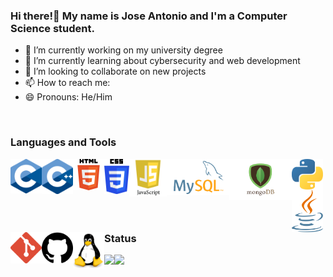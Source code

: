 ### Hi there!👋 My name is Jose Antonio and I'm a Computer Science student.
- 🔭 I’m currently working on my university degree
- 🌱 I’m currently learning about cybersecurity and web development
- 👯 I’m looking to collaborate on new projects 
- 📫 How to reach me:  
- 😄 Pronouns: He/Him
<br>

### Languages and Tools
<img align="left" src="images/c.png" width="50">
<img align="left" src="images/c++.png" width="50">
<img align="left" src="images/html.png" width="50">
<img align="left" src="images/css.png" width="40">
<img align="left" src="images/js.png" width="60">
<img align="left" src="images/mysql.png" width="100">
<img align="left" src="images/mongo.png" width="100">
<img align="left" src="images/python.png" width="50">
<img align="left" src="images/java.png" width="50">
<img align="left" src="images/git.png" width="50">
<img align="left" src="images/github.png" width="50">
<img align="left" src="images/linux.png" width="50"><br>
<br>
<br>
<br>

### Status
<img align="left" src="https://github-readme-stats.vercel.app/api?username=JASantacruz&show_icons=true&hide_border=true&theme=cobalt" />
<img align="left" src="https://github-readme-stats.vercel.app/api/top-langs/?username=JASantacruz&hide_border=true&theme=cobalt" />
